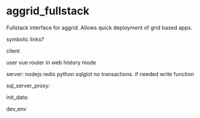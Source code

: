 # aggrid_fullstack
Fullstack interface for aggrid. Allows quick deployment of grid based apps.

symbolic links?

client

user vue router in web history mode


server:
    nodejs
    redis
    python sqlglot
        no transactions. if needed write function

sql_server_proxy:

init_data:


dev_env